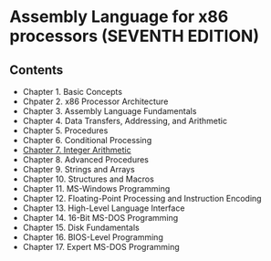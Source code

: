 # Assembly Language for x86 processors (SEVENTH EDITION)




## Contents
- Chapter 1. Basic Concepts
- Chpater 2. x86 Processor Architecture
- Chapter 3. Assembly Language Fundamentals
- Chapter 4. Data Transfers, Addressing, and Arithmetic
- Chapter 5. Procedures
- Chapter 6. Conditional Processing
- [Chapter 7. Integer Arithmetic](https://github.com/Astral-Lab/x86-Assembly-Language/tree/main/ch01)
- Chapter 8. Advanced Procedures
- Chapter 9. Strings and Arrays
- Chapter 10. Structures and Macros
- Chapter 11. MS-Windows Programming
- Chapter 12. Floating-Point Processing and Instruction Encoding
- Chapter 13. High-Level Language Interface
- Chapter 14. 16-Bit MS-DOS Programming
- Chapter 15. Disk Fundamentals
- Chapter 16. BIOS-Level Programming
- Chapter 17. Expert MS-DOS Programming
